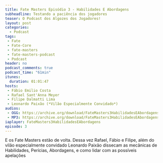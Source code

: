 ```yaml
---
title: Fate Masters Episódio 3 - Habilidades E Abordagens
subheadline: Testando a paciência dos jogadores
teaser: O Podcast dos Algozes dos Jogadores!
layout: post
categories:
  - Podcast
tags:
 - Fate
 - Fate-Core
 - fate-masters
 - fate-masters-podcast
 - Podcast
header: no
podcast_comments: true 
podcast_time: "61min"
itunes:
  duration: 01:01:47
hosts:
 - Fábio Emilio Costa
 - Rafael Sant'Anna Meyer
 - Filipe Dalmatti Lima
 - Leonardo Paixão (*Vilão Especialmente Convidado*)
audios:
 - OGG: https://archive.org/download/FateMasters3HabilidadesEAbordagens/Fate%20Masters%20%233%20-%20Habilidades%20e%20abordagens.ogg
 - MP3: https://archive.org/download/FateMasters3HabilidadesEAbordagens/Fate%20Masters%20%233%20-%20Habilidades%20e%20abordagens.mp3
iaplayer: FateMasters3HabilidadesEAbordagens
episode: 3
---
```


E os  Fate Masters estão de  volta. Dessa vez Rafael,  Fábio e Filipe,
além  do vilão  especialmente  convidado Leonardo  Paixão dissecam  as
mecânicas de  Habilidades, Perícias, Abordagens,  e como lidar  com as
possíveis apelações

